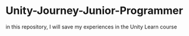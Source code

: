 # Unity-Journey-Junior-Programmer
in this repository, I will save my experiences in the Unity Learn course
